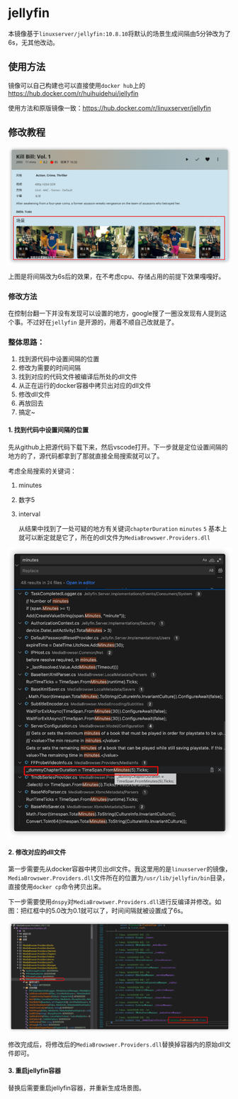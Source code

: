 # jellyfin
本镜像基于`linuxserver/jellyfin:10.8.10`将默认的场景生成间隔由5分钟改为了6s，无其他改动。

## 使用方法
镜像可以自己构建也可以直接使用`docker hub`上的 https://hub.docker.com/r/huihuidehui/jellyfin


使用方法和原版镜像一致：https://hub.docker.com/r/linuxserver/jellyfin

## 修改教程

![](image/image_Q_ZrbmgDu9.png)

上图是将间隔改为6s后的效果，在不考虑cpu、存储占用的前提下效果嘎嘎好。

### 修改方法

在控制台翻一下并没有发现可以设置的地方，google搜了一圈没发现有人提到这个事。不过好在`jellyfin` 是开源的，用着不顺自己改就是了。

### 整体思路：

1.  找到源代码中设置间隔的位置
2.  修改为需要的时间间隔
3.  找到对应的代码文件被编译后所处的dll文件
4.  从正在运行的docker容器中拷贝出对应的dll文件
5.  修改dll文件
6.  再放回去
7.  搞定\~

#### 1. 找到代码中设置间隔的位置

先从github上把源代码下载下来，然后vscode打开。下一步就是定位设置间隔的地方的了，源代码都拿到了那就直接全局搜索就可以了。

考虑全局搜索的关键词：

1.  minutes
2.  数字5
3.  interval

    从结果中找到了一处可疑的地方有关键词`chapterDuration` `minutes` `5` 基本上就可以断定就是它了，所在的dll文件为`MediaBrowswer.Providers.dll`&#x20;

![](image/image_X-L0OhWPYd.png)

#### 2. 修改对应的dll文件

第一步需要先从docker容器中拷贝出dll文件。我这里用的是`linuxserver`的镜像，`MediaBrowswer.Providers.dll`文件所在的位置为`/usr/lib/jellyfin/bin`目录，直接使用`docker cp`命令拷贝出来。

下一步需要使用`dnspy`对`MediaBrowswer.Providers.dll`进行反编译并修改。如图：把红框中的5.0改为0.1就可以了，时间间隔就被设置成了6s。

![](image/image_ai6uDqQ2k_.png)

修改完成后，将修改后的`MediaBrowswer.Providers.dll`替换掉容器内的原始dll文件即可。

#### 3. 重启jellyfin容器

替换后需要重启jellyfin容器，并重新生成场景图。